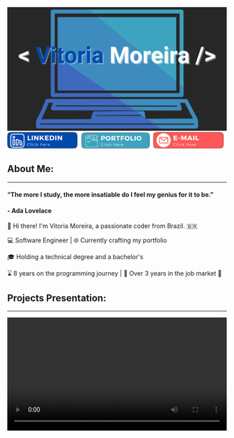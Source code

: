 <img src="images/logo.png"/> 

<section >
	<a> 
        <img width="33%" src="images/linkedin.png"/> 
    </a>
	<a>
        <img width="32%" src="images/portfolio.png"/>
    </a>
	<a>
        <img  width="33%" src="images/email.png"/>
    </a>
</section>


## About Me:
---

#### “The more I study, the more insatiable do I feel my genius for it to be.”

#### \- Ada Lovelace

👋 Hi there! I'm Vitoria Moreira, a passionate coder from Brazil. 🇧🇷

💻 Software Engineer | 🌐 Currently crafting my portfolio

🎓 Holding a technical degree and a bachelor's 

⌛ 8 years on the programming journey | 💼 Over 3 years in the job market 🚀




## Projects Presentation:
---
<video width="100%" height="260" controls>
  <source src="video.mov" type="video/mp4">
</video>
